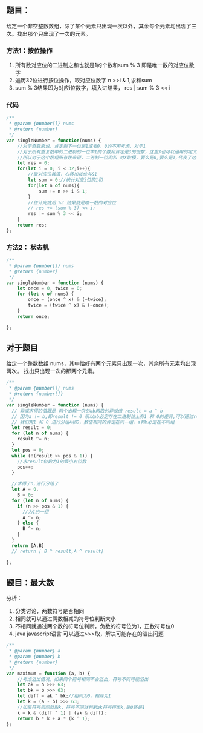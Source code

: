 ## 题目：
给定一个非空整数数组，除了某个元素只出现一次以外，其余每个元素均出现了三次。找出那个只出现了一次的元素。

### 方法1：按位操作
1. 所有数对应位的二进制之和也就是1的个数和sum % 3 即是唯一数的对应位数字
2. 遍历32位进行按位操作，取对应位数字 n >>i & 1,求和sum
3. sum % 3结果即为对应i位数字，填入进结果， res | sum % 3 << i
### 代码

```javascript
/**
 * @param {number[]} nums
 * @return {number}
 */
var singleNumber = function(nums) {
    //对于奇数来说，肯定剩下一位是1或者0，0的不用考虑，对于1
    //对于所有重复数中的二进制的一位中1的个数和肯定是3的倍数，这里3也可以通用的定义为X
    //所以对于这个数组所有数来说，二进制一位的和 对X取模，要么是0,要么是1,代表了这个唯一数
    let res = 0;
    for(let i = 0; i < 32;i++){
        //取对应位数值，右移加按位与&1
        let sum = 0;//统计对应i位的1和
        for(let n of nums){
            sum += n >> i & 1;
        }
        //统计完成后 %3 结果就是唯一数的对应位
        // res += (sum % 3) << i;
        res |= sum % 3 << i;
    }
    return res;
};
```
### 方法2： 状态机
```javascript
/**
 * @param {number[]} nums
 * @return {number}
 */
var singleNumber = function (nums) {
    let once = 0, twice = 0;
    for (let x of nums) {
        once = (once ^ x) & (~twice);
        twice = (twice ^ x) & (~once);
    }
    return once;

};
```

## 对于题目
给定一个整数数组 nums，其中恰好有两个元素只出现一次，其余所有元素均出现两次。 找出只出现一次的那两个元素。

```javascript
/**
 * @param {number[]} nums
 * @return {number[]}
 */
var singleNumber = function (nums) {
  // 异或求得的值既是 两个出现一次的ab两数的异或值 result = a ^ b
  // 因为a != b,即result != 0 所以ab必定存在二进制位上有1 和 0的差异,可以通过result数值为1判断
  // 我们用1 和 0 进行分组A和B，数值相同的肯定在同一组，a和b必定在不同组
  let result = 0;
  for (let n of nums) {
    result ^= n;
  }
  let pos = 0;
  while (!(result >> pos & 1)) {
    //求result位数为1的最小右位数
    pos++;
  }

  //求得了n,进行分组了
  let A = 0,
    B = 0;
  for (let n of nums) {
    if (n >> pos & 1) {
      //为1的一组
      A ^= n;
    } else {
      B ^= n;
    }
  }
  return [A,B]
  // return [ B ^ result,A ^ result]

};
```

## 题目：最大数

分析：
1. 分类讨论，两数符号是否相同
2. 相同就可以通过两数相减的符号位判断大小
3. 不相同就通过两个数的符号位判断，负数的符号位为1，正数符号位0
4. java javascript语言 可以通过>>>取，解决可能存在的溢出问题
```javascript
/**
 * @param {number} a
 * @param {number} b
 * @return {number}
 */
var maximum = function (a, b) {
    //考虑溢出情况，如果两个符号相同不会溢出，符号不同可能溢出
    let ak = a >>> 63;
    let bk = b >>> 63;
    let diff = ak ^ bk;//相同为0，相异为1
    let k = (a - b) >>> 63;
    //如果符号相同就取k，符号不同就判断ak符号得出k,是0还是1
    k = k & (diff ^ 1) | (ak & diff);
    return b * k + a * (k ^ 1);
};
```